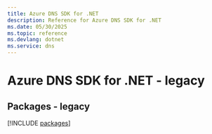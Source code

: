 ```yaml
---
title: Azure DNS SDK for .NET
description: Reference for Azure DNS SDK for .NET
ms.date: 05/30/2025
ms.topic: reference
ms.devlang: dotnet
ms.service: dns
---
```

# Azure DNS SDK for .NET - legacy
## Packages - legacy
[!INCLUDE [packages](dns-index.md)]